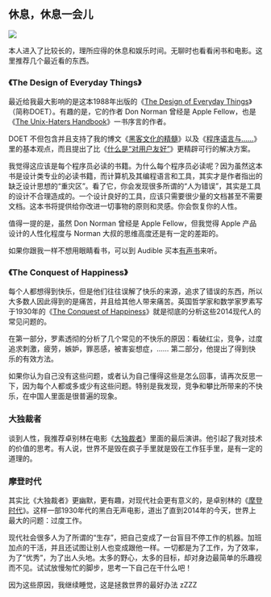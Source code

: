 ## 休息，休息一会儿

![](http://www.yinwang.org/images/yixiu.jpg)

本人进入了比较长的，理所应得的休息和娱乐时间。无聊时也看看闲书和电影。这里推荐几个最近看的东西。

### 《The Design of Everyday Things》

最近给我最大影响的是这本1988年出版的《[The Design of Everyday Things](http://www.amazon.com/Design-Everyday-Things-Revised-Expanded-ebook/dp/B00E257T6C)》（简称DOET）。有趣的是，它的作者 Don Norman 曾经是 Apple Fellow，也是《[The Unix-Haters Handbook](http://web.mit.edu/~simsong/www/ugh.pdf)》一书序言的作者。

DOET 不但包含并且支持了我的博文《[黑客文化的精髓](http://www.yinwang.org/blog-cn/2014/04/11/hacker-culture)》以及《[程序语言与……](http://www.yinwang.org/blog-cn/2014/01/25/pl-and)》里的基本观点，而且提出了比《[什么是“对用户友好”](http://www.yinwang.org/blog-cn/2012/05/18/user-friendliness)》更精辟可行的解决方案。

我觉得这应该是每个程序员必读的书籍。为什么每个程序员必读呢？因为虽然这本书是设计类专业的必读书籍，而计算机及其编程语言和工具，其实才是作者指出的缺乏设计思想的“重灾区”。看了它，你会发现很多所谓的“人为错误”，其实是工具的设计不合理造成的。一个设计良好的工具，应该只需要很少量的文档甚至不需要文档。这本书将提供给你改进一切事物的原则和灵感。你会恢复你的人性。

值得一提的是，虽然 Don Norman 曾经是 Apple Fellow，但我觉得 Apple 产品设计的人性化程度与 Norman 大叔的思维高度还是有一定的差距的。

如果你跟我一样不想用眼睛看书，可以到 Audible 买本[有声书](http://www.audible.com/pd/Science-Technology/The-Design-of-Everyday-Things-Audiobook/B005I5MDGQ)来听。

### 《The Conquest of Happiness》

每个人都想得到快乐，但是他们往往误解了快乐的来源，追求了错误的东西，所以大多数人因此得到的是痛苦，并且给其他人带来痛苦。英国哲学家和数学家罗素写于1930年的《[The Conquest of Happiness](http://www.amazon.com/The-Conquest-Happiness-Bertrand-Russell/dp/0871401622)》就是彻底的分析这些2014现代人的常见问题的。

在第一部分，罗素透彻的分析了几个常见的不快乐的原因：看破红尘，竞争，过度追求刺激，疲劳，嫉妒，罪恶感，被害妄想症，…… 第二部分，他提出了得到快乐的有效方法。

如果你认为自己没有这些问题，或者认为自己懂得这些是怎么回事，请再次反思一下，因为每个人都或多或少有这些问题。特别是我发现，竞争和攀比所带来的不快乐，在中国人里面是很普遍的现象。

### 大独裁者

谈到人性，我推荐卓别林在电影《[大独裁者](https://www.youtube.com/watch?v=6FMNFvKEy4c)》里面的最后演讲。他引起了我对技术的价值的思考。有人说，世界不是毁在疯子手里就是毁在工作狂手里，是有一定的道理的。

### 摩登时代

其实比《大独裁者》更幽默，更有趣，对现代社会更有意义的，是卓别林的《[摩登时代](http://www.amazon.com/Modern-Times-Charlie-Chaplin/dp/B004DARF6A)》。这样一部1930年代的黑白无声电影，道出了直到2014年的今天，世界上最大的问题：过度工作。

现代社会很多人为了所谓的“生存”，把自己变成了一台盲目不停工作的机器。加班加点的干活，并且还试图让别人也变成跟他一样。一切都是为了工作，为了效率，为了“优秀”，为了出人头地。太多的野心，太多的目标，却对身边最简单的乐趣视而不见。试试放慢匆忙的脚步，思考一下自己在干什么吧！

因为这些原因，我继续睡觉，这是拯救世界的最好办法 zZZZ
